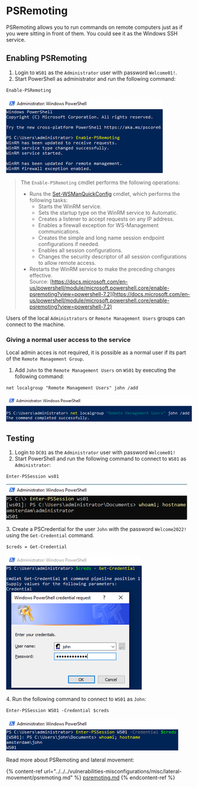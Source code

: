 # PSRemoting

PSRemoting allows you to run commands on remote computers just as if you were sitting in front of them. You could see it as the Windows SSH service.

## Enabling PSRemoting

1. Login to `WS01` as the `Administrator` user with password `Welcome01!`.
2. Start PowerShell as administrator and run the following command:

```
Enable-PSRemoting
```

![](<../../../.gitbook/assets/image (10) (1).png>)

> The `Enable-PSRemoting` cmdlet performs the following operations:
>
> * Runs the [Set-WSManQuickConfig](https://docs.microsoft.com/en-us/powershell/module/microsoft.wsman.management/set-wsmanquickconfig?view=powershell-7.2) cmdlet, which performs the following tasks:
>   * Starts the WinRM service.
>   * Sets the startup type on the WinRM service to Automatic.
>   * Creates a listener to accept requests on any IP address.
>   * Enables a firewall exception for WS-Management communications.
>   * Creates the simple and long name session endpoint configurations if needed.
>   * Enables all session configurations.
>   * Changes the security descriptor of all session configurations to allow remote access.
> * Restarts the WinRM service to make the preceding changes effective.\
>   Source: [https://docs.microsoft.com/en-us/powershell/module/microsoft.powershell.core/enable-psremoting?view=powershell-7.2](https://docs.microsoft.com/en-us/powershell/module/microsoft.powershell.core/enable-psremoting?view=powershell-7.2)

Users of the local `Administrators` or `Remote Management Users` groups can connect to the machine.

### Giving a normal user access to the service

Local admin acces is not required, it is possible as a normal user if its part of the `Remote Management Group`.

1. Add `John` to the `Remote Management Users` on `WS01` by executing the following command:

```
net localgroup "Remote Management Users" john /add
```

![](<../../../.gitbook/assets/image (8) (1).png>)

## Testing

1. Login to `DC01` as the `Administrator` user with password `Welcome01!`
2. Start PowerShell and run the following command to connect to `WS01` as `Administrator`:

```
Enter-PSSession ws01
```

![](<../../../.gitbook/assets/image (39) (1).png>)

3\. Create a PSCredential for the user `John` with the password `Welcome2022!` using the `Get-Credential` command.

```
$creds = Get-Credential
```

![](<../../../.gitbook/assets/image (23) (1).png>)

4\. Run the following command to connect to `WS01` as `John`:

```
Enter-PSSession WS01 -Credential $creds
```

![](<../../../.gitbook/assets/image (11) (1).png>)

Read more about PSRemoting and lateral movement:

{% content-ref url="../../../vulnerabilities-misconfigurations/misc/lateral-movement/psremoting.md" %}
[psremoting.md](../../../vulnerabilities-misconfigurations/misc/lateral-movement/psremoting.md)
{% endcontent-ref %}
